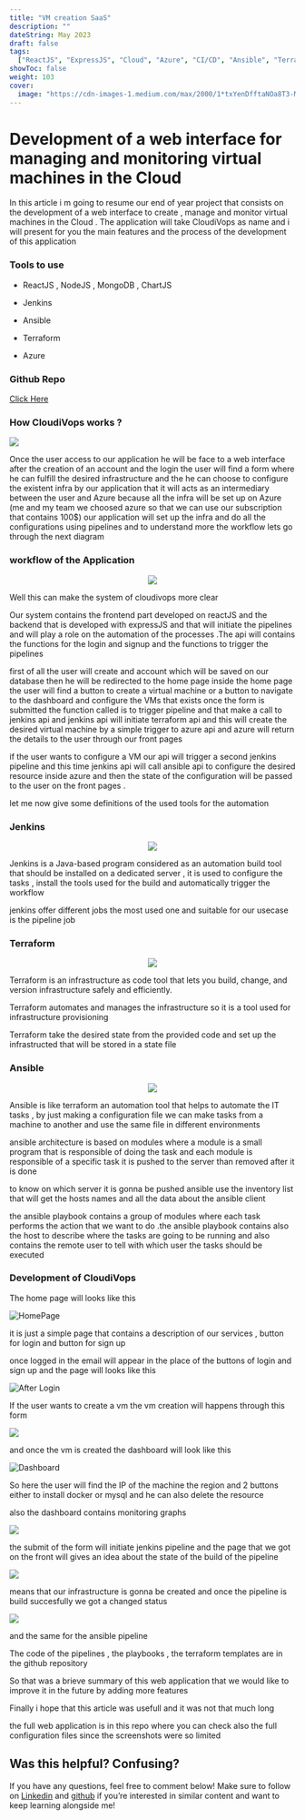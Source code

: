 ```yaml
---
title: "VM creation SaaS"
description: ""
dateString: May 2023
draft: false
tags:
  ["ReactJS", "ExpressJS", "Cloud", "Azure", "CI/CD", "Ansible", "Terraform"]
showToc: false
weight: 103
cover:
  image: "https://cdn-images-1.medium.com/max/2000/1*txYenDfftaNOa8T3-M6s6w.png"
---
```


# Development of a web interface for managing and monitoring virtual machines in the Cloud

In this article i m going to resume our end of year project that consists on the development of a web interface to create , manage and monitor virtual machines in the Cloud . The application will take CloudiVops as name and i will present for you the main features and the process of the development of this application

### **Tools to use**

- ReactJS , NodeJS , MongoDB , ChartJS

- Jenkins

- Ansible

- Terraform

- Azure

### Github Repo

[Click Here](https://github.com/Malek-Zaag/Projects)

### How CloudiVops works ?

![](https://cdn-images-1.medium.com/max/2000/1*txYenDfftaNOa8T3-M6s6w.png)

Once the user access to our application he will be face to a web interface after the creation of an account and the login the user will find a form where he can fulfill the desired infrastructure and the he can choose to configure the existent infra by our application that it will acts as an intermediary between the user and Azure because all the infra will be set up on Azure (me and my team we choosed azure so that we can use our subscription that contains 100$) our application will set up the infra and do all the configurations using pipelines and to understand more the workflow lets go through the next diagram

### workflow of the Application

<p align="center">
   <img src="https://cdn-images-1.medium.com/max/2000/1*PRxJzlsD4Pwfb45feDhuEA.png"/>
</p>

Well this can make the system of cloudivops more clear

Our system contains the frontend part developed on reactJS and the backend that is developed with expressJS and that will initiate the pipelines and will play a role on the automation of the processes .The api will contains the functions for the login and signup and the functions to trigger the pipelines

first of all the user will create and account which will be saved on our database then he will be redirected to the home page inside the home page the user will find a button to create a virtual machine or a button to navigate to the dashboard and configure the VMs that exists once the form is submitted the function called is to trigger pipeline and that make a call to jenkins api and jenkins api will initiate terraform api and this will create the desired virtual machine by a simple trigger to azure api and azure will return the details to the user through our front pages

if the user wants to configure a VM our api will trigger a second jenkins pipeline and this time jenkins api will call ansible api to configure the desired resource inside azure and then the state of the configuration will be passed to the user on the front pages .

let me now give some definitions of the used tools for the automation

### Jenkins

<p align="center">
    <img src="https://cdn-images-1.medium.com/max/2000/0*wnlEG7R_s5a4VjHN.png">
</p>

Jenkins is a Java-based program considered as an automation build tool that should be installed on a dedicated server , it is used to configure the tasks , install the tools used for the build and automatically trigger the workflow

jenkins offer different jobs the most used one and suitable for our usecase is the pipeline job

### Terraform

<p align="center">
    <img src="https://cdn-images-1.medium.com/max/2000/0*ZM74l4c8lpKKMYYr.png">
</p>

Terraform is an infrastructure as code tool that lets you build, change, and version infrastructure safely and efficiently.

Terraform automates and manages the infrastructure so it is a tool used for infrastructure provisioning

Terraform take the desired state from the provided code and set up the infrastructed that will be stored in a state file

### Ansible

<p align="center">
    <img src="https://cdn-images-1.medium.com/max/2000/0*ydjsCt5lclbA5Ral.png">
</p>

Ansible is like terraform an automation tool that helps to automate the IT tasks , by just making a configuration file we can make tasks from a machine to another and use the same file in different environments

ansible architecture is based on modules where a module is a small program that is responsible of doing the task and each module is responsible of a specific task it is pushed to the server than removed after it is done

to know on which server it is gonna be pushed ansible use the inventory list that will get the hosts names and all the data about the ansible client

the ansible playbook contains a group of modules where each task performs the action that we want to do .the ansible playbook contains also the host to describe where the tasks are going to be running and also contains the remote user to tell with which user the tasks should be executed

### Development of CloudiVops

The home page will looks like this

![HomePage](https://cdn-images-1.medium.com/max/2432/1*FrOSFrS7hIK5q_2K6aeC-w.png)

it is just a simple page that contains a description of our services , button for login and button for sign up

once logged in the email will appear in the place of the buttons of login and sign up and the page will looks like this

![After Login](https://cdn-images-1.medium.com/max/2322/1*p9bi--FUqZ41bG1nvij38w.png)

If the user wants to create a vm the vm creation will happens through this form

![](https://cdn-images-1.medium.com/max/2272/1*8UokPA4_Wsf-L6sFzhYuIA.png)

and once the vm is created the dashboard will look like this

![Dashboard](https://cdn-images-1.medium.com/max/2542/1*3E-CvYsxSYOhKFcoAnDJtA.png)

So here the user will find the IP of the machine the region and 2 buttons either to install docker or mysql and he can also delete the resource

also the dashboard contains monitoring graphs

![](https://cdn-images-1.medium.com/max/2000/1*TiCTxGfaKdSz5y_-ZgbcAw.png)

the submit of the form will initiate jenkins pipeline and the page that we got on the front will gives an idea about the state of the build of the pipeline

![](https://cdn-images-1.medium.com/max/2316/1*FBfvnemVeTDQQNx_eAWwLA.png)

means that our infrastructure is gonna be created and once the pipeline is build succesfully we got a changed status

![](https://cdn-images-1.medium.com/max/2274/1*xU0CXTghx1eqjhG6xvfZzA.png)

and the same for the ansible pipeline

The code of the pipelines , the playbooks , the terraform templates are in the github repository

So that was a brieve summary of this web application that we would like to improve it in the future by adding more features

Finally i hope that this article was usefull and it was not that much long

the full web application is in this repo where you can check also the full configuration files since the screenshots were so limited

## Was this helpful? Confusing?

If you have any questions, feel free to comment below! Make sure to follow on [Linkedin](https://www.linkedin.com/in/malekzaag/) and [github](https://github.com/Malek-Zaag) if you’re interested in similar content and want to keep learning alongside me!
